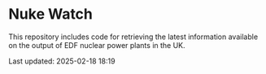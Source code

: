 # Nuke Watch

This repository includes code for retrieving the latest information available on the output of EDF nuclear power plants in the UK.

Last updated: 2025-02-18 18:19